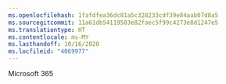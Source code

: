 ```yaml
---
ms.openlocfilehash: 1fafdfea36dc81a5c328233cdf39e84aab07d8a5
ms.sourcegitcommit: 11a61db54119503e82faec5f99c4273e8d1247e5
ms.translationtype: HT
ms.contentlocale: ms-MY
ms.lasthandoff: 10/16/2020
ms.locfileid: "4069977"
---
```

Microsoft 365